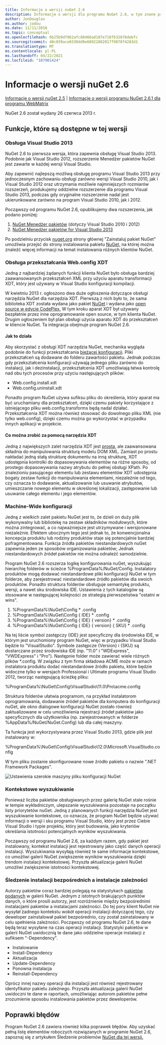 ```yaml
---
title: Informacje o wersji nuGet 2.6
description: Informacje o wersji dla programu NuGet 2.6, w tym znane problemy, poprawki błędów, dodane funkcje i dcrs.
author: JonDouglas
ms.author: jodou
ms.date: 11/11/2016
ms.topic: conceptual
ms.openlocfilehash: 6b25b9df062afc88466ad107e718f632878debfc
ms.sourcegitcommit: 40c039ace0330dd9e68922882017f9878f4283d1
ms.translationtype: MT
ms.contentlocale: pl-PL
ms.lasthandoff: 04/22/2021
ms.locfileid: "107901424"
---
```

# <a name="nuget-26-release-notes"></a>Informacje o wersji nuGet 2.6

[Informacje o wersji nuGet 2.5](../release-notes/nuget-2.5.md)  |  [Informacje o wersji programu NuGet 2.6.1 dla programu WebMatrix](../release-notes/nuget-2.6.1-for-webmatrix.md)

NuGet 2.6 został wydany 26 czerwca 2013 r.

## <a name="notable-features-in-the-release"></a>Funkcje, które są dostępne w tej wersji

### <a name="support-for-visual-studio-2013"></a>Obsługa Visual Studio 2013

NuGet 2.6 to pierwsza wersja, która zapewnia obsługę Visual Studio 2013. Podobnie jak Visual Studio 2012, rozszerzenie Menedżer pakietów NuGet jest zawarte w każdej wersji Visual Studio.

Aby zapewnić najlepszą możliwą obsługę programu Visual Studio 2013 przy jednoczesnym zachowaniu obsługi zarówno wersji Visual Studio 2010, jak i Visual Studio 2012 oraz utrzymania możliwie najmniejszych rozmiarów rozszerzeń, produkujemy oddzielne rozszerzenie dla programu Visual Studio 2013, podczas gdy oryginalne rozszerzenie nadal jest ukierunkowane zarówno na program Visual Studio 2010, jak i 2012.

Począwszy od programu NuGet 2.6, opublikujemy dwa rozszerzenia, jak podano poniżej:

1. [NuGet Menedżer pakietów](https://marketplace.visualstudio.com/items?itemName=NuGetTeam.NuGetPackageManager) (dotyczy Visual Studio 2010 i 2012)
1. [NuGet Menedżer pakietów for Visual Studio 2013](https://marketplace.visualstudio.com/items?itemName=NuGetTeam.NuGetPackageManagerforVisualStudio2013)

Po podzielniu przycisk [nuget.org](https://nuget.org) strony głównej "Zainstaluj pakiet NuGet" umożliwia przejść do strony instalowania pakietu [NuGet,](../install-nuget-client-tools.md) na której można znaleźć więcej informacji na temat instalowania różnych klientów NuGet.

<a name="xdt"></a>

### <a name="xdt-webconfig-transformation-support"></a>Obsługa przekształcania Web.config XDT

Jedną z najbardziej żądanych funkcji klienta NuGet było obsługa bardziej zaawansowanych przekształceń XML przy użyciu aparatu transformacji XDT, który jest używany w Visual Studio konfiguracji kompilacji.

W kwietniu 2013 r. ogłoszono dwa duże ogłoszenia dotyczące obsługi narzędzia NuGet dla narzędzia XDT. Pierwszą z nich było to, że sama biblioteka XDT została wydana jako pakiet [NuGet](https://nuget.org/packages/Microsoft.Web.Xdt) i wydana jako [open source w edycie CodePlex.](http://xdt.codeplex.com/) W tym kroku aparat XDT był używany bezpłatnie przez inne oprogramowanie open source, w tym klienta NuGet. Drugim ogłoszeniem był plan obsługi użycia aparatu XDT do przekształceń w kliencie NuGet. Ta integracja obejmuje program NuGet 2.6.

#### <a name="how-it-works"></a>Jak to działa

Aby skorzystać z obsługi XDT narzędzia NuGet, mechanika wygląda podobnie do funkcji przekształcania [bieżącej konfiguracji](../create-packages/source-and-config-file-transformations.md).
Pliki przekształceń są dodawane do folderu zawartości pakietu. Jednak podczas gdy przekształcenia konfiguracji używają jednego pliku zarówno do instalacji, jak i dezinstalacji, przekształcenia XDT umożliwiają łatwa kontrolę nad obu tych procesów przy użyciu następujących plików:

- Web.config.install.xdt
- Web.config.uninstall.xdt

Ponadto program NuGet używa sufiksu pliku do określenia, który aparat ma być uruchamiany dla przekształceń, dzięki czemu pakiety korzystające z istniejącego pliku web.config.transforms będą nadal działać. Przekształcenia XDT można również stosować do dowolnego pliku XML (nie tylko web.config), dzięki czemu można go wykorzystać w przypadku innych aplikacji w projekcie.

#### <a name="what-you-can-do-with-xdt"></a>Co można zrobić za pomocą narzędzia XDT

Jedną z największych zalet narzędzia XDT jest [prosta,](/previous-versions/aspnet/dd465326(v=vs.110)) ale zaawansowana składnia do manipulowania strukturą modelu DOM XML. Zamiast po prostu nakładać jedną stałą strukturę dokumentu na inną strukturę, XDT udostępnia kontrolki do dopasowywania elementów na różne sposoby, od prostego dopasowywania nazwy atrybutu do pełnej obsługi XPath. Po znalezioniu pasującego elementu lub zestawu elementów XDT udostępnia bogaty zestaw funkcji do manipulowania elementami, niezależnie od tego, czy oznacza to dodawanie, aktualizowanie lub usuwanie atrybutów, umieszczanie nowego elementu w określonej lokalizacji, zastępowanie lub usuwanie całego elementu i jego elementów.

### <a name="machine-wide-configuration"></a>Machine-Wide konfiguracji

Jedną z wielkich zalet pakietu NuGet jest to, że dzieli on duży plik wykonywalny lub bibliotekę na zestaw składników modułowych, które można zintegrować, a co najważniejsze jest utrzymywane i wersjonowane niezależnie. Efektem ubocznym tego jest jednak to, że konwencjonalna koncepcja produktu lub rodziny produktów staje się potencjalnie bardziej pofragmentowana.
Funkcja źródła pakietów niestandardowych nuGet zapewnia jeden ze sposobów organizowania pakietów; Jednak niestandardowych źródeł pakietów nie można odnaleźć samodzielnie.

Program NuGet 2.6 rozszerza logikę konfigurowania nuGet, wyszukując hierarchię folderów w ścieżce %ProgramData%/NuGet/Config. Instalatory produktów mogą dodawać niestandardowe pliki konfiguracji NuGet w tym folderze, aby zarejestrować niestandardowe źródło pakietów dla swoich produktów. Ponadto struktura folderów obsługuje semantykę produktu, wersji, a nawet sku środowiska IDE. Ustawienia z tych katalogów są stosowane w następującej kolejności ze strategią pierwszeństwa "ostatni w wins".

1. %ProgramData%\NuGet\Config \* .config
2. %ProgramData%\NuGet\Config \{ IDE} \* .config
3. %ProgramData%\NuGet\Config \{ IDE} \{ version} \* .config
4. %ProgramData%\NuGet\Config \{ IDE} \{ version} \{ SKU} \* .config

Na tej liście symbol zastępczy {IDE} jest specyficzny dla środowiska IDE, w którym jest uruchomiony program NuGet, więc w przypadku Visual Studio będzie to "VisualStudio". Symbole zastępcze {Version} i {SKU} są dostarczane przez środowiska IDE (np. "11.0" i "WDExpress", "VWDExpress" i "Pro"). Następnie folder może zawierać wiele różnych plików *.config.
W związku z tym firma składowa ACME może w ramach instalatora produktu dodać niestandardowe źródło pakietu, które będzie widoczne tylko w wersjach Professional i Ultimate programu Visual Studio 2012, tworząc następującą ścieżkę pliku:

%ProgramData%\NuGet\Config\VisualStudio\11.0\Pro\acme.config

Struktura folderów ułatwia programom, na przykład instalatorom oprogramowania, dodawanie źródeł pakietów dla komputera do konfiguracji nuGet, ale okno dialogowe konfiguracji NuGet zostało również zaktualizowane w celu umożliwienia rejestracji źródeł pakietów jako specyficznych dla użytkownika (np. zarejestrowanych w folderze %AppData%/NuGet/NuGet.Config) lub dla całej maszyny.

Ta funkcja jest wykorzystywana przez Visual Studio 2013, gdzie plik jest instalowany w:

%ProgramData%\NuGet\Config\VisualStudio\12.0\Microsoft.VisualStudio.config

W tym pliku zostanie skonfigurowane nowe źródło pakietu o nazwie ".NET Framework Packages".

![Ustawienia szerokie maszyny pliku konfiguracji NuGet](./media/NuGet-Config-File-Machine-Wide.png)

### <a name="contextualizing-search"></a>Kontekstowe wyszukiwanie

Ponieważ liczba pakietów obsługiwanych przez galerię NuGet stale rośnie w tempie wykładniczym, ulepszanie wyszukiwania pozostaje na początku listy priorytetów nuGet. Jedną z planowanych funkcji narzędzia NuGet jest wyszukiwanie kontekstowe, co oznacza, że program NuGet będzie używać informacji o wersji i sku programu Visual Studio, który jest przez Ciebie Visual Studio i typie projektu, który jest budowania, jako kryteriów określania istotności potencjalnych wyników wyszukiwania.

Począwszy od programu NuGet 2.6, za każdym razem, gdy pakiet jest instalowany, kontekst instalacji jest rejestrowany jako część danych operacji instalacji.  Wyszukiwania wysyłają również te same informacje kontekstowe, co umożliwi galerii NuGet zwiększenie wyników wyszukiwania dzięki trendom instalacji kontekstowej.  Przyszła aktualizacja galerii NuGet umożliwi zwiększenie istotności kontekstowej.

### <a name="tracking-direct-installs-vs-dependency-installs"></a>Śledzenie instalacji bezpośrednich a instalacje zależności

Autorzy pakietów coraz bardziej polegają na statystykach [pakietów podanych](http://blog.nuget.org/20130226/Introducing-Package-Statistics.html) w galerii NuGet.  Jednym z istotnych brakujących punktów danych, o które prosili autorzy, jest rozróżnienie między bezpośrednimi instalacjami pakietów a instalacjami zależności.  Do tej pory klient NuGet nie wysyłał żadnego kontekstu wokół operacji instalacji dotyczącej tego, czy deweloper zainstalował pakiet bezpośrednio, czy został zainstalowany w celu spełnienia zależności.
Począwszy od programu NuGet 2.6, te dane będą teraz wysyłane na czas operacji instalacji.  Statystyki pakietów w galerii NuGet uwidocznią te dane jako oddzielne operacje instalacji z sufiksem "-Dependency".

* Instalowanie
* Install-Dependency
* Aktualizacja
* Update-Dependency
* Ponowna instalacja
* Reinstall-Dependency

Oprócz innej nazwy operacji dla instalacji jest również rejestrowany identyfikator pakietu zależnego.  Przyszła aktualizacja galerii NuGet uwidoczni te dane w raportach, umożliwiając autorom pakietów pełne zrozumienie sposobu instalowania pakietów przez deweloperów.

## <a name="bug-fixes"></a>Poprawki błędów

Program NuGet 2.6 zawiera również kilka poprawek błędów. Aby uzyskać pełną listę elementów roboczych rozwiązanych w programie NuGet 2.6, zapoznaj się z artykułem Śledzenie problemów [NuGet dla tej wersji.](https://nuget.codeplex.com/workitem/list/advanced?keyword=&status=Closed&type=All&priority=All&release=NuGet%202.6&assignedTo=All&component=All&sortField=LastUpdatedDate&sortDirection=Descending&page=0&reasonClosed=All)